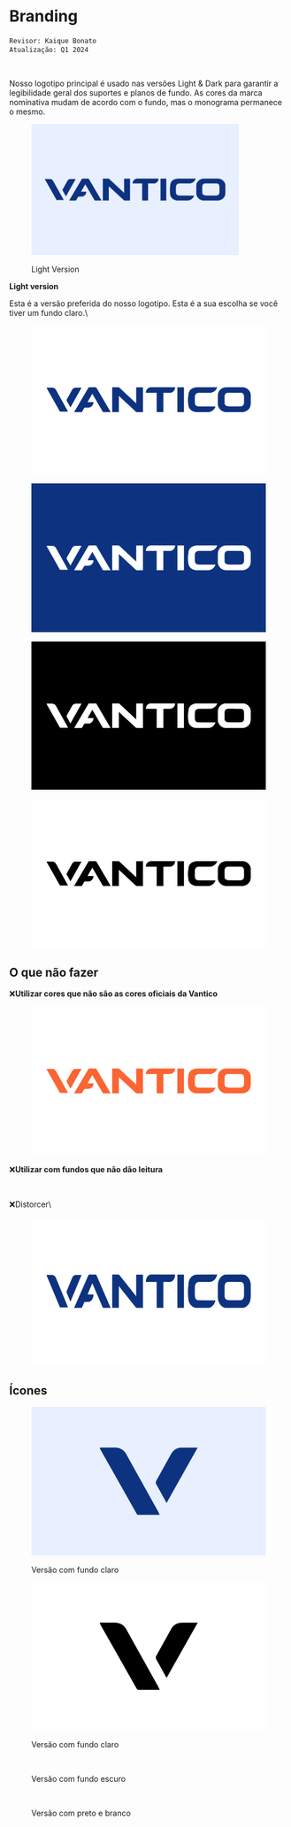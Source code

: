 # Branding

```
Revisor: Kaique Bonato
Atualização: Q1 2024
```





<figure><img src="https://lh7-us.googleusercontent.com/BCYGvoElWb_POWUt87P75xZyRWYzvdOSrv9kv4c-l_450ZeiuglqxpXMQK-XZI0iXCJyzJwV2rfkPugiqmr4lr8_Y2k-9woiC2Vu_vObIrLBi04xXsjCT4iMCtIo8lxrSrcFs8WO5e-b" alt=""><figcaption></figcaption></figure>

Nosso logotipo principal é usado nas versões Light & Dark para garantir a legibilidade geral dos suportes e planos de fundo. As cores da marca nominativa mudam de acordo com o fundo, mas o monograma permanece o mesmo.



<figure><img src="../../.gitbook/assets/logo azul fundo azul claro.png" alt="" width="375"><figcaption><p>Light Version</p></figcaption></figure>

**Light version**

Esta é a versão preferida do nosso logotipo. Esta é a sua escolha se você tiver um fundo claro.\


<div>

<figure><img src="../../.gitbook/assets/logo azul fundo branco (1).png" alt=""><figcaption></figcaption></figure>

 

<figure><img src="../../.gitbook/assets/logo branco fundo azul escuro (1).png" alt=""><figcaption></figcaption></figure>

 

<figure><img src="../../.gitbook/assets/logo branco fundo preto (1).png" alt=""><figcaption></figcaption></figure>

 

<figure><img src="../../.gitbook/assets/logo preto fundo branco (1).png" alt=""><figcaption></figcaption></figure>

</div>



## O que não fazer

:x:**Utilizar cores que não são as cores oficiais da Vantico**

<figure><img src="../../.gitbook/assets/logo cor errada - laranja (1).png" alt=""><figcaption></figcaption></figure>



:x:**Utilizar com fundos que não dão leitura**

<figure><img src="../../.gitbook/assets/aplicação com fundo errado.png" alt=""><figcaption></figcaption></figure>

:x:Distorcer\


<figure><img src="../../.gitbook/assets/logo distorcido (1).png" alt=""><figcaption></figcaption></figure>

## Ícones

<div>

<figure><img src="../../.gitbook/assets/0.png" alt=""><figcaption><p>Versão com fundo claro</p></figcaption></figure>

 

<figure><img src="../../.gitbook/assets/1.png" alt=""><figcaption><p>Versão com fundo claro</p></figcaption></figure>

 

<figure><img src="../../.gitbook/assets/ícone azul escuro fundo branco (1).png" alt=""><figcaption><p>Versão com fundo escuro</p></figcaption></figure>

 

<figure><img src="../../.gitbook/assets/ícone branco fundo preto (1).png" alt=""><figcaption><p>Versão com preto e branco</p></figcaption></figure>

</div>





